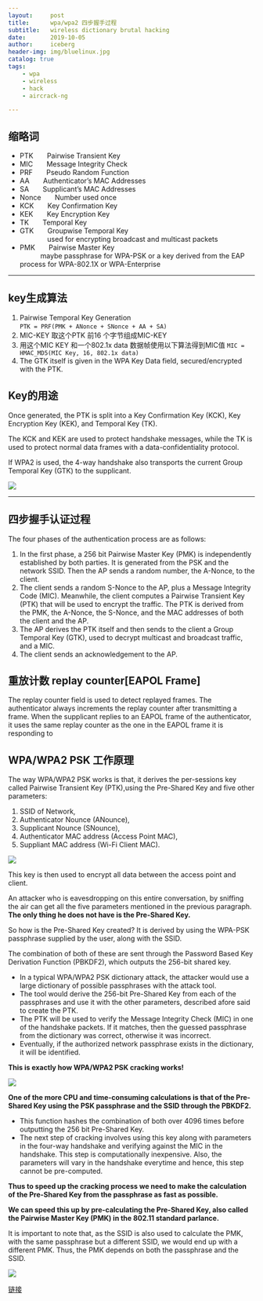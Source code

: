 ```yaml
---
layout:     post
title:      wpa/wpa2 四步握手过程
subtitle:   wireless dictionary brutal hacking
date:       2019-10-05
author:     iceberg
header-img: img/bluelinux.jpg
catalog: true
tags:
    - wpa
    - wireless
    - hack
    - aircrack-ng

---
```

## 缩略词
* PTK&emsp;&emsp;Pairwise Transient Key
* MIC&emsp;&emsp;Message Integrity Check
* PRF&emsp;&emsp;Pseudo Random Function         
* AA&emsp;&emsp;Authenticator’s MAC Addresses
* SA&emsp;&emsp;Supplicant’s MAC Addresses
* Nonce&emsp;&emsp;Number used once
* KCK&emsp;&emsp;Key Confirmation Key
* KEK&emsp;&emsp;Key Encryption Key
* TK&emsp;&emsp;Temporal Key
* GTK&emsp;&emsp;Groupwise Temporal Key         
    &emsp;&emsp;&emsp;&emsp;used for encrypting broadcast and multicast packets
* PMK&emsp;&emsp;Pairwise Master Key       
    &emsp;&emsp;&emsp;maybe passphrase for WPA-PSK or a key derived from the EAP process for WPA-802.1X or WPA-Enterprise

---
## key生成算法
1. Pairwise Temporal Key Generation   
    `PTK = PRF(PMK + ANonce + SNonce + AA + SA)`
2. MIC-KEY        取这个PTK 前16 个字节组成MIC-KEY
3. 用这个MIC KEY 和一个802.1x data 数据帧使用以下算法得到MIC值
    `MIC = HMAC_MD5(MIC Key, 16, 802.1x data)`
4. The GTK itself is given in the WPA Key Data field, secured/encrypted with the PTK.

## Key的用途
Once generated, the PTK is split into a Key Confirmation Key (KCK), Key Encryption Key (KEK), and Temporal Key (TK).

The KCK and KEK are used to protect handshake messages, while the TK is used to protect normal data frames with a data-confidentiality protocol.

If WPA2 is used, the 4-way handshake also transports the current Group Temporal Key (GTK) to the supplicant.

![](https://raw.githubusercontent.com/l3b2w1/l3b2w1.github.io/master/img/1-supp-auth-2.jpeg)

---
## 四步握手认证过程
The four phases of the authentication process are as follows:
1. In the first phase, a 256 bit Pairwise Master Key (PMK) is independently established by both parties.
    It is generated from the PSK and the network SSID. Then the AP sends a random number, the A-Nonce, to the client.
2. The client sends a random S-Nonce to the AP, plus a Message Integrity Code (MIC).
    Meanwhile, the client computes a Pairwise Transient Key (PTK) that will be used to encrypt the traffic.
    The PTK is derived from the PMK, the A-Nonce, the S-Nonce, and the MAC addresses of both the client and the AP.
3. The AP derives the PTK itself and then sends to the client a Group Temporal Key (GTK), used to decrypt multicast and broadcast traffic, and a MIC.
4. The client sends an acknowledgement to the AP.

## 重放计数 replay counter[EAPOL Frame]
The replay counter field is used to detect replayed frames. The authenticator always increments the replay counter after transmitting a frame.
When the supplicant replies to an EAPOL frame of the authenticator, it uses the same replay counter as the one in the EAPOL frame it is responding to

## WPA/WPA2 PSK 工作原理
The way WPA/WPA2 PSK works is that, it derives the per-sessions key called Pairwise Transient Key (PTK),using the Pre-Shared Key and five other parameters:

1. SSID of Network,
2. Authenticator Nounce (ANounce),
3. Supplicant Nounce (SNounce),
4. Authenticator MAC address (Access Point MAC),
5. Suppliant MAC address (Wi-Fi Client MAC).

![](https://raw.githubusercontent.com/l3b2w1/l3b2w1.github.io/master/img/1-sta-ap.jpeg)

This key is then used to encrypt all data between the access point and client.

An attacker who is eavesdropping on this entire conversation, by sniffing the air can get all the five parameters mentioned in the previous paragraph.
**The only thing he does not have is the Pre-Shared Key.**

So how is the Pre-Shared Key created? It is derived by using the WPA-PSK passphrase supplied by the user, along with the SSID.

The combination of both of these are sent through the Password Based Key Derivation Function (PBKDF2), which outputs the 256-bit shared key.

* In a typical WPA/WPA2 PSK dictionary attack, the attacker would use a large dictionary of possible passphrases with the attack tool.
* The tool would derive the 256-bit Pre-Shared Key from each of the passphrases and use it with the other parameters, described afore said to
create the PTK.
* The PTK will be used to verify the Message Integrity Check (MIC) in one of the handshake packets. If it matches, then the guessed passphrase from the dictionary was correct, otherwise it was incorrect.
* Eventually, if the authorized network passphrase exists in the dictionary, it will be identified.

**This is exactly how WPA/WPA2 PSK cracking works!**

![](https://raw.githubusercontent.com/l3b2w1/l3b2w1.github.io/master/img/1-dictionary-hacking.jpeg)


**One of the more CPU and time-consuming calculations is that of the Pre-Shared Key using the PSK passphrase and the SSID through the PBKDF2.**

* This function hashes the combination of both over 4096 times before outputting the 256 bit Pre-Shared Key.
* The next step of cracking involves using this key along with parameters in the four-way handshake and verifying against the MIC in the handshake.
This step is computationally inexpensive.
Also, the parameters will vary in the handshake everytime and hence, this step cannot be pre-computed.

**Thus to speed up the cracking process we need to make the calculation of the  Pre-Shared Key from the passphrase as fast as possible.**

**We can speed this up by pre-calculating the Pre-Shared Key, also called the Pairwise Master Key (PMK) in the 802.11 standard parlance.**

It is important to note that, as the SSID is also used to calculate the PMK, with the same passphrase but a different SSID,
we would end up with a different PMK. Thus, the PMK depends on both the passphrase and the SSID.

![](https://raw.githubusercontent.com/l3b2w1/l3b2w1.github.io/master/img/1-hackit.jpeg)

[链接](http://calc.opensecurityresearch.com/)

